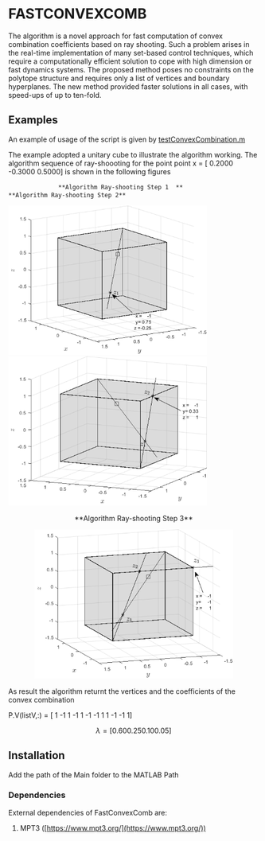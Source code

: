 # FASTCONVEXCOMB

The algorithm is a novel approach for fast computation of convex combination coefficients based on
ray shooting. Such a problem arises in the real-time implementation of many set-based control techniques, which require a
computationally efficient solution to cope with high dimension or fast dynamics systems. The proposed method poses no
constraints on the polytope structure and requires only a list of vertices and boundary hyperplanes. The new method provided faster solutions in all cases, with speed-ups of up to ten-fold.

## Examples

 An example of usage of the script is given by [testConvexCombination.m](testConvexCombination.m)
 
 The example adopted a unitary cube to illustrate the algorithm working. 
 The algorithm sequence of ray-shoooting for the point point x = [ 0.2000  -0.3000    0.5000] is shown in the following figures
 
                  **Algorithm Ray-shooting Step 1  **                           **Algorithm Ray-shooting Step 2** 
                 
<img src="Ray_shooting1.png" width="399" height="300">                   <img src="Ray_shooting2.png" width="399" height="300">
<p align="center">
**Algorithm Ray-shooting Step 3**          
</p>                                              
<p align="center">
<img src="Ray_shooting3.png" width="399" height="300">
</p>

As result the algorithm returnt the vertices and the coefficients of the convex combination

P.V(listV,:) = [
     1    -1     1
    -1     1    -1
    -1     1     1
    -1    -1     1] 
    
$$\lambda = [0.60  0.25 0.10    0.05]$$


## Installation

Add the path of the Main folder to the MATLAB Path

### Dependencies

External dependencies of FastConvexComb are:

1. MPT3 ([https://www.mpt3.org/](https://www.mpt3.org/))

